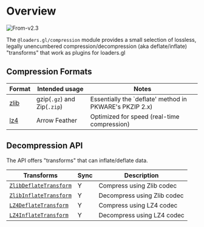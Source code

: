 # Overview

<p class="badges">
  <img src="https://img.shields.io/badge/From-v2.3-blue.svg?style=flat-square" alt="From-v2.3" /> 
</p>

The `@loaders.gl/compression` module provides a small selection of lossless, legally unencumbered compression/decompression (aka deflate/inflate) "transforms" that work as plugins for loaders.gl

## Compression Formats

| Format                            | Intended usage              | Notes                                                   |
| --------------------------------- | --------------------------- | ------------------------------------------------------- |
| [zlib](https://zlib.net/)         | gzip(`.gz`) and Zip(`.zip`) | Essentially the `deflate' method in PKWARE's PKZIP 2.x) |
| [lz4](https://github.com/lz4/lz4) | Arrow Feather               | Optimized for speed (real-time compression)             |

## Decompression API

The API offers "transforms" that can inflate/deflate data.

| Transforms                                                                              | Sync | Description                 |
| --------------------------------------------------------------------------------------- | ---- | --------------------------- |
| [`ZlibDeflateTransform`](modules/compression/docs/api-reference/zlib-deflate-transform) | Y    | Compress using Zlib codec   |
| [`ZlibInflateTransform`](modules/compression/docs/api-reference/zlib-inflate-transform) | Y    | Decompress using Zlib codec |
| [`LZ4DeflateTransform`](modules/compression/docs/api-reference/lz4-deflate-transform)   | Y    | Compress using LZ4 codec    |
| [`LZ4InflateTransform`](modules/compression/docs/api-reference/lz4-inflate-transform)   | Y    | Decompress using LZ4 codec  |
